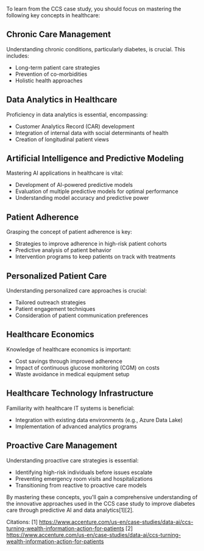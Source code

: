 To learn from the CCS case study, you should focus on mastering the following key concepts in healthcare:

## Chronic Care Management
Understanding chronic conditions, particularly diabetes, is crucial. This includes:
- Long-term patient care strategies
- Prevention of co-morbidities
- Holistic health approaches

## Data Analytics in Healthcare
Proficiency in data analytics is essential, encompassing:
- Customer Analytics Record (CAR) development
- Integration of internal data with social determinants of health
- Creation of longitudinal patient views

## Artificial Intelligence and Predictive Modeling
Mastering AI applications in healthcare is vital:
- Development of AI-powered predictive models
- Evaluation of multiple predictive models for optimal performance
- Understanding model accuracy and predictive power

## Patient Adherence
Grasping the concept of patient adherence is key:
- Strategies to improve adherence in high-risk patient cohorts
- Predictive analysis of patient behavior
- Intervention programs to keep patients on track with treatments

## Personalized Patient Care
Understanding personalized care approaches is crucial:
- Tailored outreach strategies
- Patient engagement techniques
- Consideration of patient communication preferences

## Healthcare Economics
Knowledge of healthcare economics is important:
- Cost savings through improved adherence
- Impact of continuous glucose monitoring (CGM) on costs
- Waste avoidance in medical equipment setup

## Healthcare Technology Infrastructure
Familiarity with healthcare IT systems is beneficial:
- Integration with existing data environments (e.g., Azure Data Lake)
- Implementation of advanced analytics programs

## Proactive Care Management
Understanding proactive care strategies is essential:
- Identifying high-risk individuals before issues escalate
- Preventing emergency room visits and hospitalizations
- Transitioning from reactive to proactive care models

By mastering these concepts, you'll gain a comprehensive understanding of the innovative approaches used in the CCS case study to improve diabetes care through predictive AI and data analytics[1][2].

Citations:
[1] https://www.accenture.com/us-en/case-studies/data-ai/ccs-turning-wealth-information-action-for-patients
[2] https://www.accenture.com/us-en/case-studies/data-ai/ccs-turning-wealth-information-action-for-patients
